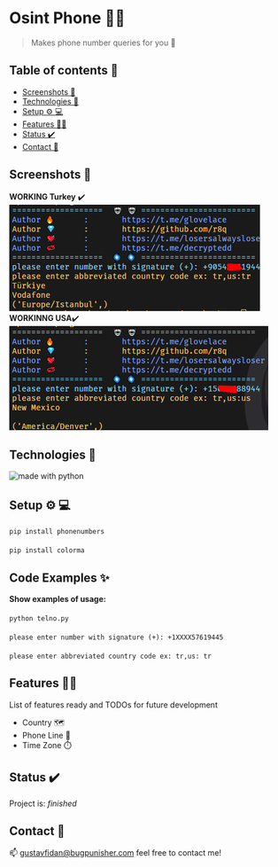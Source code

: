 # Osint Phone  👨‍💻
> Makes phone number queries for you 👋

## Table of contents 📱
* [Screenshots 🤖](#screenshots)
* [Technologies 🔮](#technologies)
* [Setup ⚙️ 💻](#setup)
* [Features 👨‍💻](#features)
* [Status ✔️](#status)
* [Contact 🌟](#contact)

## Screenshots  🤖
**WORKING Turkey** ✔️
<br>
![Example screenshot](https://github.com/r8q/osint-phone/blob/main/Screenshot_2.png)
<br>
**WORKINNG USA**✔️ 
<br>
![Example screenshot](https://github.com/r8q/osint-phone/blob/main/Screenshot_1%20(2).png)
<br>
## Technologies 🔮
 <img src="https://img.shields.io/badge/made%20with-python-yellow.svg" alt="made with python">

## Setup ⚙️ 💻
`pip install phonenumbers`
<br>
<br>
`pip install colorma`

## Code Examples ✨
**Show examples of usage:**
<br>
<br>
`python telno.py`
<br>
<br>
`please enter number with signature (+): +1XXXX57619445`
<br>
<br>
`please enter abbreviated country code ex: tr,us: tr`

## Features 👨‍💻
List of features ready and TODOs for future development
* Country 🗺️
* Phone Line 📱
* Time Zone ⏱️



## Status ✔️
Project is:  _finished_

## Contact 🌟
📫 [gustavfidan@bugpunisher.com](mailto:gustavfidan@bugpunisher.com) feel free to contact me!

